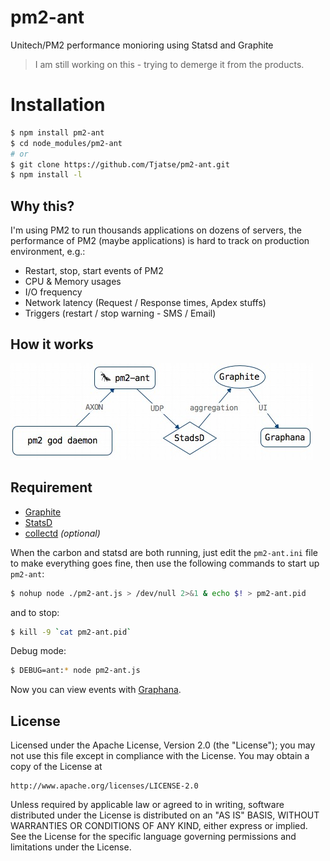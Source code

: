 # pm2-ant
Unitech/PM2 performance monioring using Statsd and Graphite

> I am still working on this - trying to demerge it from the products.

# Installation
```bash
$ npm install pm2-ant
$ cd node_modules/pm2-ant
# or
$ git clone https://github.com/Tjatse/pm2-ant.git
$ npm install -l
```

## Why this?
I'm using PM2 to run thousands applications on dozens of servers, the performance of PM2 (maybe applications) is hard to track on production environment, e.g.:
- Restart, stop, start events of PM2
- CPU & Memory usages
- I/O frequency
- Network latency (Request / Response times, Apdex stuffs)
- Triggers (restart / stop warning - SMS / Email)

## How it works

![flows](imgs/flows.jpg)

## Requirement
- [Graphite](docs/graphite.md)
- [StatsD](docs/statsd.md)
- [collectd](docs/collectd.md) *(optional)*

When the carbon and statsd are both running, just edit the `pm2-ant.ini` file to make everything goes fine, then use the following commands to start up `pm2-ant`:
```bash
$ nohup node ./pm2-ant.js > /dev/null 2>&1 & echo $! > pm2-ant.pid
```

and to stop:
```bash
$ kill -9 `cat pm2-ant.pid`
```

Debug mode: 
```bash
$ DEBUG=ant:* node pm2-ant.js
```

Now you can view events with [Graphana](http://grafana.org).

## License
Licensed under the Apache License, Version 2.0 (the "License");
you may not use this file except in compliance with the License.
You may obtain a copy of the License at

    http://www.apache.org/licenses/LICENSE-2.0

Unless required by applicable law or agreed to in writing, software
distributed under the License is distributed on an "AS IS" BASIS,
WITHOUT WARRANTIES OR CONDITIONS OF ANY KIND, either express or implied.
See the License for the specific language governing permissions and
limitations under the License.
